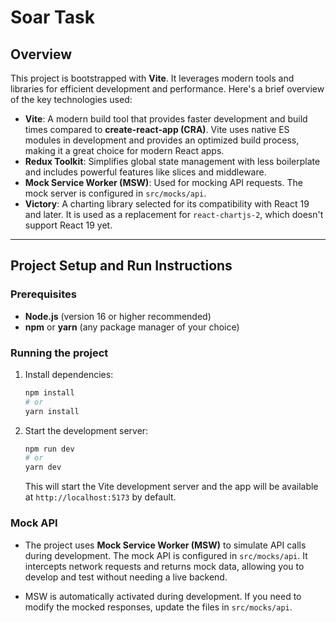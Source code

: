 # Soar Task

## Overview

This project is bootstrapped with **Vite**. It leverages modern tools and libraries for efficient development and performance. Here's a brief overview of the key technologies used:

- **Vite**: A modern build tool that provides faster development and build times compared to **create-react-app (CRA)**. Vite uses native ES modules in development and provides an optimized build process, making it a great choice for modern React apps.
- **Redux Toolkit**: Simplifies global state management with less boilerplate and includes powerful features like slices and middleware.
- **Mock Service Worker (MSW)**: Used for mocking API requests. The mock server is configured in `src/mocks/api`.
- **Victory**: A charting library selected for its compatibility with React 19 and later. It is used as a replacement for `react-chartjs-2`, which doesn't support React 19 yet.

---

## Project Setup and Run Instructions

### Prerequisites

- **Node.js** (version 16 or higher recommended)
- **npm** or **yarn** (any package manager of your choice)

### Running the project

1. Install dependencies:

   ```bash
   npm install
   # or
   yarn install
   ```

2. Start the development server:
   ```bash
   npm run dev
   # or
   yarn dev
   ```
   This will start the Vite development server and the app will be available at `http://localhost:5173` by default.

### Mock API

- The project uses **Mock Service Worker (MSW)** to simulate API calls during development. The mock API is configured in `src/mocks/api`. It intercepts network requests and returns mock data, allowing you to develop and test without needing a live backend.

- MSW is automatically activated during development. If you need to modify the mocked responses, update the files in `src/mocks/api`.
